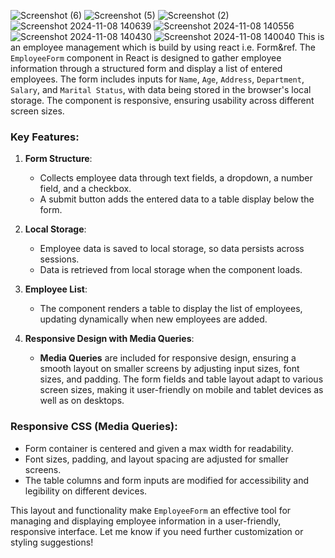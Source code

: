 ![Screenshot (6)](https://github.com/user-attachments/assets/50f85c9f-88d3-402f-9cd1-e5d475c40387)
![Screenshot (5)](https://github.com/user-attachments/assets/675eadbb-0c16-45a6-95a0-6a8fdf984a67)
![Screenshot (2)](https://github.com/user-attachments/assets/33fa19dc-60f5-4dcb-9bcb-ddf02d0916ee)
![Screenshot 2024-11-08 140639](https://github.com/user-attachments/assets/8abdff6d-5b62-4767-af3d-d805dfe5db50)
![Screenshot 2024-11-08 140556](https://github.com/user-attachments/assets/9a344057-010e-416b-90a1-411c85302e74)
![Screenshot 2024-11-08 140430](https://github.com/user-attachments/assets/4c2c6297-4229-41c1-bb89-84ace6725410)
![Screenshot 2024-11-08 140040](https://github.com/user-attachments/assets/779e44cf-ba00-40b8-97c5-27078dadfc58)
This is an employee management which is build by using react i.e. Form&ref.
The `EmployeeForm` component in React is designed to gather employee information through a structured form and display a list of entered employees. The form includes inputs for `Name`, `Age`, `Address`, `Department`, `Salary`, and `Marital Status`, with data being stored in the browser's local storage. The component is responsive, ensuring usability across different screen sizes.

### Key Features:

1. **Form Structure**:
   - Collects employee data through text fields, a dropdown, a number field, and a checkbox.
   - A submit button adds the entered data to a table display below the form.

2. **Local Storage**:
   - Employee data is saved to local storage, so data persists across sessions.
   - Data is retrieved from local storage when the component loads.

3. **Employee List**:
   - The component renders a table to display the list of employees, updating dynamically when new employees are added.

4. **Responsive Design with Media Queries**:
   - **Media Queries** are included for responsive design, ensuring a smooth layout on smaller screens by adjusting input sizes, font sizes, and padding. The form fields and table layout adapt to various screen sizes, making it user-friendly on mobile and tablet devices as well as on desktops.

### Responsive CSS (Media Queries):
- Form container is centered and given a max width for readability.
- Font sizes, padding, and layout spacing are adjusted for smaller screens.
- The table columns and form inputs are modified for accessibility and legibility on different devices.

This layout and functionality make `EmployeeForm` an effective tool for managing and displaying employee information in a user-friendly, responsive interface. Let me know if you need further customization or styling suggestions!
